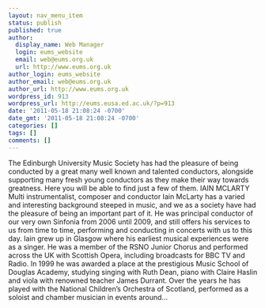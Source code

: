 ```yaml
---
layout: nav_menu_item
status: publish
published: true
author:
  display_name: Web Manager
  login: eums_website
  email: web@eums.org.uk
  url: http://www.eums.org.uk
author_login: eums_website
author_email: web@eums.org.uk
author_url: http://www.eums.org.uk
wordpress_id: 913
wordpress_url: http://eums.eusa.ed.ac.uk/?p=913
date: '2011-05-18 21:08:24 -0700'
date_gmt: '2011-05-18 21:08:24 -0700'
categories: []
tags: []
comments: []
---
```

<p>The Edinburgh University Music Society has had the pleasure of being conducted by a great many well known and talented conductors, alongside supporting many fresh young conductors as they make their way towards greatness. Here you will be able to find just a few of them. IAIN MCLARTY Multi instrumentalist, composer and conductor Iain McLarty has a varied and interesting background steeped in music, and we as a society have had the pleasure of being an important part of it.&nbsp;He was principal conductor of our very own Sinfonia from 2006 until 2009, and still offers his services to us from time to time, performing and conducting in concerts with us to this day. Iain grew up in Glasgow where his earliest musical experiences were as a singer. He was a member of the RSNO Junior Chorus and performed across the UK with Scottish Opera, including broadcasts for BBC TV and Radio.&nbsp;In 1999 he was awarded a place at the prestigious Music School of Douglas Academy, studying singing with Ruth Dean, piano with Claire Haslin and viola with&nbsp;renowned teacher&nbsp;James Durrant. Over the years he has played with the&nbsp;National Children&rsquo;s Orchestra of Scotland,&nbsp;performed as a soloist and chamber musician in events around&hellip;</p>
